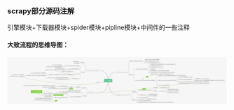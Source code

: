 ### scrapy部分源码注解

引擎模块+下载器模块+spider模块+pipline模块+中间件的一些注释

#### 大致流程的思维导图：

![](https://github.com/oliverstian/scrapy_annotation/blob/master/image/scrapy框架.png)

